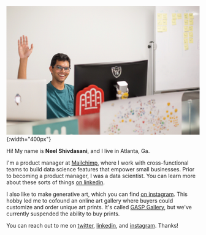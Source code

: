 ![sup fam](wave.gif){:width="400px"}

Hi! My name is **Neel Shivdasani**, and I live in Atlanta, Ga.

I'm a product manager at [Mailchimp](http://mailchimp.com), where I work with cross-functional teams to build data science features that empower small businesses. Prior to becoming a product manager, I was a data scientist. You can learn more about these sorts of things [on linkedin](http://linkedin.dataneel.com).

I also like to make generative art, which you can find [on instagram](http://instagram.com/neel.shivdasani). This hobby led me to cofound an online art gallery where buyers could customize and order unique art prints. It's called [GASP Gallery](http://www.gasp.gallery), but we've currently suspended the ability to buy prints.

You can reach out to me on [twitter](http://twitter.dataneel.com), [linkedin](http://linkedin.dataneel.com), and [instagram](http://instagram.dataneel.com). Thanks!
